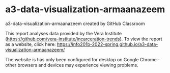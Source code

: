 # a3-data-visualization-armaanazeem
a3-data-visualization-armaanazeem created by GitHub Classroom

This report analyses data provided by the Vera Institute (https://github.com/vera-institute/incarceration-trends). To view the report as a website, click here: https://info201b-2022-spring.github.io/a3-data-visualization-armaanazeem/

The website is has only been configured for desktop on Google Chrome - other browsers and devices may experience viewing problems.
